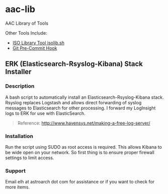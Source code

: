 # aac-lib
AAC Library of Tools

Other Tools Include:

- <a href=https://github.com/Texiwill/aac-lib/tree/master/isolib>ISO Library Tool isolib.sh</a>
- <a href=https://github.com/Texiwill/aac-lib/tree/master/hooks>Git Pre-Commit Hook</a>

## ERK (Elasticsearch-Rsyslog-Kibana) Stack Installer

### Description
A bash script to automatically install an Elasticsearch-Rsyslog-Kibana stack. Rsyslog replaces Logstash and allows direct forwarding of syslog messages to Elasticsearch for other processing. I forward my LogInsight logs to ERK for use with ElasticSearch.

> Reference: 
> 	http://www.havensys.net/making-a-free-log-server/

### Installation
Run the script using SUDO as root access is required. This allows Kibana to be wide open on your network. So first thing is to ensure proper firewall settings to limit access.

### Support
Email elh at astroarch dot com for assistance or if you want to check
for more items.
